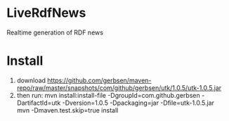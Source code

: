 LiveRdfNews
===========

Realtime generation of RDF news


# Install

1. download https://github.com/gerbsen/maven-repo/raw/master/snapshots/com/github/gerbsen/utk/1.0.5/utk-1.0.5.jar
2. then run:
	mvn install:install-file -DgroupId=com.github.gerbsen -DartifactId=utk -Dversion=1.0.5 -Dpackaging=jar -Dfile=utk-1.0.5.jar
	mvn -Dmaven.test.skip=true install

